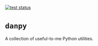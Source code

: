 [![test status](https://github.com/djbarker/danpy/actions/workflows/python-app.yml/badge.svg)](https://github.com/djbarker/danpy/actions/workflows/python-app.yml)

# `danpy`

A collection of useful-to-me Python utilities.